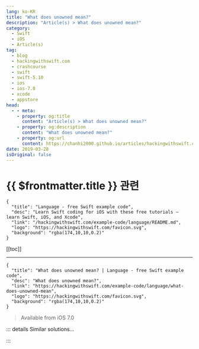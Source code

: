 ```yaml
---
lang: ko-KR
title: "What does unowned mean?"
description: "Article(s) > What does unowned mean?"
category:
  - Swift
  - iOS
  - Article(s)
tag: 
  - blog
  - hackingwithswift.com
  - crashcourse
  - swift
  - swift-5.10
  - ios
  - ios-7.0
  - xcode
  - appstore
head:
  - - meta:
    - property: og:title
      content: "Article(s) > What does unowned mean?"
    - property: og:description
      content: "What does unowned mean?"
    - property: og:url
      content: https://chanhi2000.github.io/articles/hackingwithswift.com/example-code/language/what-does-unowned-mean.html
date: 2019-03-28
isOriginal: false
---
```


# {{ $frontmatter.title }} 관련

```component VPCard
{
  "title": "Language - free Swift example code",
  "desc": "Learn Swift coding for iOS with these free tutorials – learn Swift, iOS, and Xcode",
  "link": "/hackingwithswift.com/example-code/language/README.md",
  "logo": "https://hackingwithswift.com/favicon.svg",
  "background": "rgba(174,10,10,0.2)"
}
```

[[toc]]

---

```component VPCard
{
  "title": "What does unowned mean? | Language - free Swift example code",
  "desc": "What does unowned mean?",
  "link": "https://hackingwithswift.com/example-code/language/what-does-unowned-mean",
  "logo": "https://hackingwithswift.com/favicon.svg",
  "background": "rgba(174,10,10,0.2)"
}
```

> Available from iOS 7.0

<!-- TODO: 작성 -->

<!-- 
Unowned variables are similar to weak variables in that they provide a way to reference data without having ownership. However, weak variables can become `nil` – they are effectively optional. In comparison, unowned variables must never be set to nil once they have been initialized, which means you don't need to worry about unwrapping optionals.

The most common place you'll see unowned variables is with closures that declare `[unowned self]` – this means "I want to reference `self` inside this closure but I don't want to own it." Why `unowned` rather than `weak`? Both would work, but let's face it: if `self` is nil inside a closure, something has gone wrong!

-->

::: details Similar solutions…

<!--
/example-code/language/what-does-weak-mean">What does weak mean? 
/example-code/language/what-does-an-exclamation-mark-mean">What does an exclamation mark mean? 
/example-code/uikit/what-does-the-message-simulator-user-has-requested-new-graphics-quality-100-mean">What does the message "Simulator user has requested new graphics quality: 100" mean? 
/example-code/language/what-does-override-mean">What does override mean? 
/quick-start/concurrency/how-to-fix-the-error-async-call-in-a-function-that-does-not-support-concurrency">How to fix the error “async call in a function that does not support concurrency”</a>
-->

:::

